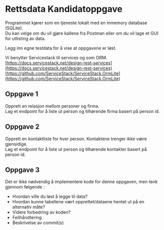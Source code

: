 # Rettsdata Kandidatoppgave

Programmet kjører som en tjeneste lokalt med en inmemory database (SQLite).<br>
Du kan velge om du vil gjøre kallene fra Postman eller om du vil lage et GUI for utlisting av data.

Legg inn egne testdata for å vise at oppgavene er løst.

Vi benytter Servicestack til services og som ORM.<br>
[https://docs.servicestack.net/design-rest-services](https://docs.servicestack.net/design-rest-services)<br>
[https://github.com/ServiceStack/ServiceStack.OrmLite](https://github.com/ServiceStack/ServiceStack.OrmLite)


## Oppgave 1

Opprett en relasjon mellom personer og firma.<br>
Lag et endpoint for å liste ut person og tilhørende firma basert på person id.

## Oppgave 2

Opprett en kontaktliste for hver person. Kontaktene trenger ikke være gjensidige.<br>
Lag et endpoint for å liste ut person og tilhørende kontakter basert på person id.

## Oppgave 3

Det er ikke nødvendig å implementere kode for denne oppgaven, men tenk gjennom følgende : 

- Hvordan ville du løst å legge til data?
- Hvordan kunne tabellene vært opprettet/dataene hentet ut på en alternativ måte?
- Videre forbedring av koden?
- Feilhåndtering
- Beskrivelse av commit(s)
